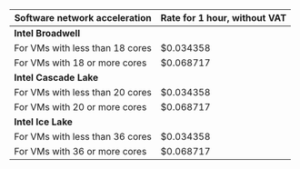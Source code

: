 Software network acceleration | Rate for 1 hour, without VAT
--- | ---
**Intel Broadwell** |
For VMs with less than 18 cores | $0.034358
For VMs with 18 or more cores | $0.068717
**Intel Cascade Lake** |
For VMs with less than 20 cores	 | $0.034358
For VMs with 20 or more cores | $0.068717
**Intel Ice Lake** |
For VMs with less than 36 cores	| $0.034358
For VMs with 36 or more cores | $0.068717